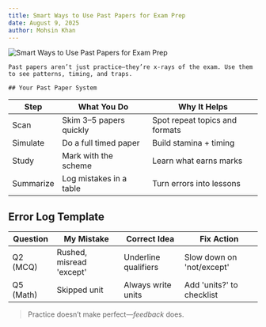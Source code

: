 ```yaml
---
title: Smart Ways to Use Past Papers for Exam Prep
date: August 9, 2025
author: Mohsin Khan
---
```


![Smart Ways to Use Past Papers for Exam Prep](https://images.unsplash.com/photo-1515378791036-0648a3ef77b2?q=80&w=2069&auto=format&fit=crop)


    Past papers aren’t just practice—they’re x-rays of the exam. Use them to see patterns, timing, and traps.

    ## Your Past Paper System

| Step | What You Do | Why It Helps |
| --- | --- | --- |
| Scan | Skim 3–5 papers quickly | Spot repeat topics and formats |
| Simulate | Do a full timed paper | Build stamina + timing |
| Study | Mark with the scheme | Learn what earns marks |
| Summarize | Log mistakes in a table | Turn errors into lessons |


## Error Log Template

| Question | My Mistake | Correct Idea | Fix Action |
| --- | --- | --- | --- |
| Q2 (MCQ) | Rushed, misread 'except' | Underline qualifiers | Slow down on 'not/except' |
| Q5 (Math) | Skipped unit | Always write units | Add 'units?' to checklist |


> Practice doesn’t make perfect—*feedback* does.

